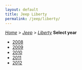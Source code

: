 ```yaml
---
layout: default
title: Jeep Liberty
permalink: /jeep/liberty/
---
```

[*Home*](/) > [*Jeep*](/jeep/) > [*Liberty*](/jeep/liberty/)
**Select year**
- [2008](/jeep/liberty/2008/)
- [2009](/jeep/liberty/2009/)
- [2010](/jeep/liberty/2010/)
- [2011](/jeep/liberty/2011/)
- [2012](/jeep/liberty/2012/)